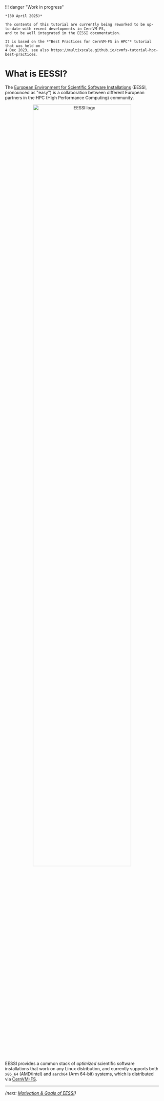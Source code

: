 !!! danger "Work in progress"

    *(30 April 2025)*

    The contents of this tutorial are currently being reworked to be up-to-date with recent developments in CernVM-FS,
    and to be well integrated in the EESSI documentation.

    It is based on the *"Best Practices for CernVM-FS in HPC"* tutorial that was held on
    4 Dec 2023, see also https://multixscale.github.io/cvmfs-tutorial-hpc-best-practices.


# What is EESSI? 

The [European Environment for Scientific Software Installations](https://www.eessi.io) (EESSI, pronounced as "easy")
is a collaboration between different European partners in the HPC (High Performance Computing) community.

<div align="center">
<img src="../../img/logos/EESSI_logo_horizontal.png" alt="EESSI logo" width="80%"/></br>
</div>

EESSI provides a common stack of *optimized* scientific software installations that work on any Linux distribution,
and currently supports both `x86_64` (AMD/Intel) and `aarch64` (Arm 64-bit) systems, which is distributed
via [CernVM-FS](../cvmfs/what-is-cvmfs.md).


---

*(next: [Motivation & Goals of EESSI](motivation-goals.md))*
